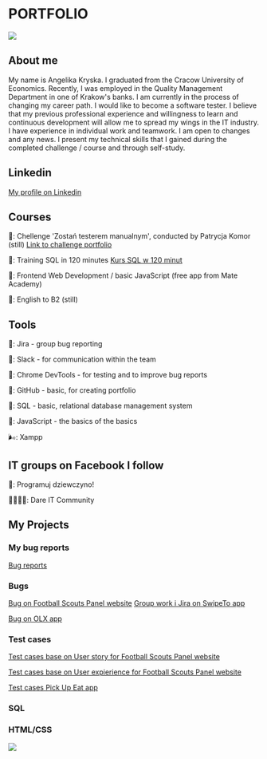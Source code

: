 # PORTFOLIO

![](https://images.desenio.com/zoom/14186_2.jpg)

## About me

My name is Angelika Kryska. I graduated from the Cracow University of Economics. Recently, I was employed in the Quality Management Department in one of Krakow's banks. I am currently in the process of changing my career path. I would like to become a software tester. I believe that my previous professional experience and willingness to learn and continuous development will allow me to spread my wings in the IT industry. I have experience in individual work and teamwork. I am open to changes and any news. I present my technical skills that I gained during the completed challenge / course and through self-study.

## Linkedin

[My profile on Linkedin](https://www.linkedin.com/in/angelika-barbara-07925a7a/)

## Courses

🍐: Chellenge 'Zostań testerem manualnym', conducted by Patrycja Komor (still) [Link to challenge portfolio](https://github.com/ANGKRY/challenge_portfolio_Angelika)

🍎: Training SQL in 120 minutes [Kurs SQL w 120 minut](www.kursysql.pl/szkolenie-sql-w-120-minut/)

🍍: Frontend Web Development / basic JavaScript (free app from Mate Academy)

🏴󠁧󠁢󠁥󠁮󠁧󠁿󠁧󠁢󠁥󠁮󠁧󠁿: English to B2 (still)

## Tools

🌼: Jira - group bug reporting 

🌻: Slack - for communication within the team

🥀: Chrome DevTools - for testing and to improve bug reports

💮: GitHub - basic, for creating portfolio

🎠: SQL - basic, relational database management system

🦄: JavaScript - the basics of the basics

🌬️: Xampp 

## IT groups on Facebook I follow

👧: Programuj dziewczyno!

👨‍👩‍👧‍👦: Dare IT Community

## My Projects

### My bug reports

[Bug reports](https://docs.google.com/document/d/1rf8GIMs0iJKXkLUXEJRQD32iCCK16sKatQEg4F6_hLk/edit)

### Bugs

[Bug on Football Scouts Panel website](https://docs.google.com/spreadsheets/d/1yk2sd5-TrRxMyD8aUxhAUdKQwpo0XNFtybqBk7czpQc/edit#gid=0)
[Group work i Jira on SwipeTo app](https://challangedareit.atlassian.net/jira/software/projects/CHAL/boards/1)

[Bug on OLX app](https://docs.google.com/spreadsheets/d/1bAqjko-hBOIW7fudtsWaxG0IGbjl9IARJmoZzjYMw_U/edit#gid=0)

### Test cases

[Test cases base on User story for Football Scouts Panel website](https://docs.google.com/spreadsheets/d/1nj29FupjcOu1rnDOw2KjLS-ICXrpnYi3P9NKVSt8oFw/edit#gid=0)

[Test cases base on User expierience for Football Scouts Panel website](https://docs.google.com/spreadsheets/d/131yd2nYajoGlCBeDk5eO_olVVewJm-YwyJhoZn56tKs/edit#gid=0)

[Test cases Pick Up Eat app](https://docs.google.com/spreadsheets/d/1syBFhG4C7qPP1Y_xCBwWt0g7E3WA1kY2ih22RPAT3Wo/edit#gid=0)

### SQL

### HTML/CSS


![](https://media.tenor.com/E9WUecaimKoAAAAC/want-i-know-what-i-want-and-im-gonna-get-it.gif)
